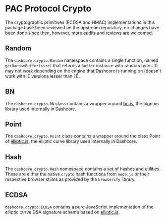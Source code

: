 # PAC Protocol Crypto
The cryptographic primitives (ECDSA and HMAC) implementations in this package have been reviewed on the upstream repository, no changes have been done since then, however, more audits and reviews are welcomed.

## Random
The `dashcore.crypto.Random` namespace contains a single function, named `getRandomBuffer(size)` that returns a `Buffer` instance with random bytes. It may not work depending on the engine that Dashcore is running on (doesn't work with IE versions lesser than 11).

## BN
The `dashcore.crypto.BN` class contains a wrapper around [bn.js](https://github.com/indutny/bn.js), the bignum library used internally in Dashcore.

## Point
The `dashcore.crypto.Point` class contains a wrapper around the class Point of [elliptic.js](https://github.com/indutny/elliptic), the elliptic curve library used internally in Dashcore.

## Hash
The `dashcore.crypto.Hash` namespace contains a set of hashes and utilities. These are either the native `crypto` hash functions from `node.js` or their respective browser shims as provided by the `browserify` library.

## ECDSA
`dashcore.crypto.ECDSA` contains a pure JavaScript implementation of the elliptic curve DSA signature scheme based on [elliptic.js](https://github.com/indutny/elliptic).
